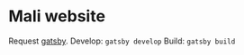# Mali website

Request [gatsby](https://github.com/gatsbyjs/gatsby).
Develop: `gatsby develop`
Build: `gatsby build`
